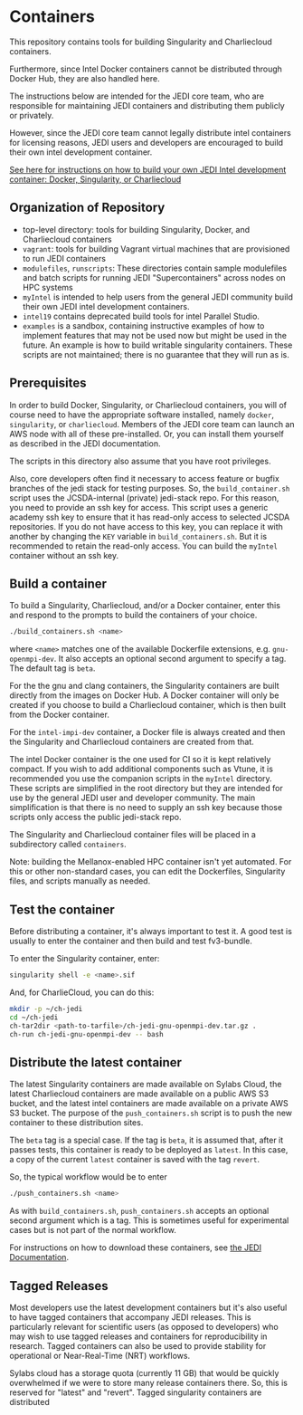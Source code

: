 # Containers

This repository contains tools for building Singularity and Charliecloud containers.

Furthermore, since Intel Docker containers cannot be distributed through Docker Hub, they are also handled here.

The instructions below are intended for the JEDI core team, who are responsible for maintaining JEDI containers and distributing them publicly or privately.

However, since the JEDI core team cannot legally distribute intel containers for licensing reasons, JEDI users and developers are encouraged to build their own intel development container.

[See here for instructions on how to build your own JEDI Intel development container: Docker, Singularity, or Charliecloud](myIntel/Intel.md)

Organization of Repository
--------------------------

- top-level directory: tools for building Singularity, Docker, and Charliecloud containers
- `vagrant`: tools for building Vagrant virtual machines that are provisioned to run JEDI containers
- `modulefiles`, `runscripts`: These directories contain sample modulefiles and batch scripts for running JEDI "Supercontainers" across nodes on HPC systems
- `myIntel` is intended to help users from the general JEDI community build their own JEDI intel development containers.
- `intel19` contains deprecated build tools for intel Parallel Studio.
- `examples` is a sandbox, containing instructive examples of how to implement features that may not be used now but might be used in the future.  An example is how to build writable singularity containers.   These scripts are not maintained; there is no guarantee that they will run as is.

Prerequisites
-------------

In order to build Docker, Singularity, or Charliecloud containers, you will of course need to have the appropriate software installed, namely `docker`, `singularity`, or `charliecloud`.  Members of the JEDI core team can launch an AWS node with all of these pre-installed.  Or, you can install them yourself as described in the JEDI documentation.

The scripts in this directory also assume that you have root privileges.

Also, core developers often find it necessary to access feature or bugfix branches of the jedi stack for testing purposes.  So, the `build_container.sh` script uses the JCSDA-internal (private) jedi-stack repo.  For this reason, you need to provide an ssh key for access.  This script uses a generic academy ssh key to ensure that it has read-only access to selected JCSDA repositories.  If you do not have access to this key, you can replace it with another by changing the `KEY` variable in `build_containers.sh`.  But it is recommended to retain the read-only access.  You can build the `myIntel` container without an ssh key.

Build a container
-----------------

To build a Singularity, Charliecloud, and/or a Docker container, enter this and respond to the prompts to build the containers of your choice.

```bash
./build_containers.sh <name>
```

where `<name>` matches one of the available Dockerfile extensions, e.g. `gnu-openmpi-dev`.  It also accepts an optional second argument to specify a tag.  The default tag is `beta`.

For the the gnu and clang containers, the Singularity containers are built directly from the images on Docker Hub.  A Docker container will only be created if you choose to build a Charliecloud container, which is then built from the Docker container.

For the `intel-impi-dev` container, a Docker file is always created and then the Singularity and Charliecloud containers are created from that.

The intel Docker container is the one used for CI so it is kept relatively compact.  If you wish to add additional components such as Vtune, it is recommended you use the companion scripts in the `myIntel` directory.  These scripts are simplified in the root directory but they are intended for use by the general JEDI user and developer community.  The main simplification is that there is no need to supply an ssh key because those scripts only access the public jedi-stack repo.

The Singularity and Charliecloud container files will be placed in a subdirectory called `containers`.

Note: building the Mellanox-enabled HPC container isn't yet automated.  For this or other non-standard cases, you can edit the Dockerfiles, Singularity files, and scripts manually as needed.

Test the container
------------------

Before distributing a container, it's always important to test it.  A good test is usually to enter the container and then build and test fv3-bundle.

To enter the Singularity container, enter:

```bash
singularity shell -e <name>.sif
```

And, for CharlieCloud, you can do this:

```bash
mkdir -p ~/ch-jedi
cd ~/ch-jedi
ch-tar2dir <path-to-tarfile>/ch-jedi-gnu-openmpi-dev.tar.gz .
ch-run ch-jedi-gnu-openmpi-dev -- bash
```

Distribute the latest container
-------------------------------

The latest Singularity containers are made available on Sylabs Cloud, the latest Charliecloud containers are made available on a public AWS S3 bucket, and the latest intel containers are made available on a private AWS S3 bucket.  The purpose of the `push_containers.sh` script is to push the new container to these distribution sites.

The `beta` tag is a special case.  If the tag is `beta`, it is assumed that, after it passes tests, this container is ready to be deployed as `latest`.  In this case, a copy of the current `latest` container is saved with the tag `revert`.

So, the typical workflow would be to enter

```bash
./push_containers.sh <name>
```

As with `build_containers.sh`, `push_containers.sh` accepts an optional second argument which is a tag.  This is sometimes useful for experimental cases but is not part of the normal workflow.

For instructions on how to download these containers, see [the JEDI Documentation](https://jointcenterforsatellitedataassimilation-jedi-docs.readthedocs-hosted.com/en/latest/using/jedi_environment/containers.html#available-containers).

Tagged Releases
---------------

Most developers use the latest development containers but it's also useful to have tagged containers that accompany JEDI releases.  This is particularly relevant for scientific users (as opposed to developers) who may wish to use tagged releases and containers for reproducibility in research.  Tagged containers can also be used to provide stability for operational or Near-Real-Time (NRT) workflows.

Sylabs cloud has a storage quota (currently 11 GB) that would be quickly overwhelmed if we were to store many release containers there.  So, this is reserved for "latest" and "revert".  Tagged singularity containers are distributed

